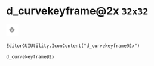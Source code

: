 # d_curvekeyframe@2x `32x32`
<img src="/img/d_curvekeyframe.png" width=32 height=32>

``` CSharp
EditorGUIUtility.IconContent("d_curvekeyframe@2x")
```
```
d_curvekeyframe@2x
```
